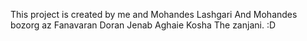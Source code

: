 This project is created by me and Mohandes Lashgari And Mohandes bozorg az Fanavaran Doran Jenab Aghaie Kosha The zanjani. :D
